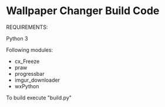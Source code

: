 # Wallpaper Changer Build Code
REQUIREMENTS:

Python 3

Following modules:
  * cx_Freeze
  * praw
  * progressbar
  * imgur_downloader
  * wxPython



To build execute "build.py"
